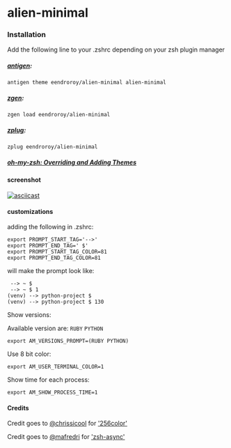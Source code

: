 # alien-minimal

### Installation

Add the following line to your .zshrc depending on your zsh plugin manager

##### [antigen](https://github.com/zsh-users/antigen):

    antigen theme eendroroy/alien-minimal alien-minimal

##### [zgen](https://github.com/tarjoilija/zgen):

    zgen load eendroroy/alien-minimal

##### [zplug](https://github.com/zplug/zplug):

    zplug eendroroy/alien-minimal

##### [oh-my-zsh: Overriding and Adding Themes](https://github.com/robbyrussell/oh-my-zsh/wiki/Customization#overriding-and-adding-themes)

#### screenshot

[![asciicast](http://asciinema.org/a/134365.png)](https://asciinema.org/a/134365)

#### customizations
    
adding the following in .zshrc:

    export PROMPT_START_TAG='-->'
    export PROMPT_END_TAG=' $'
    export PROMPT_START_TAG_COLOR=81
    export PROMPT_END_TAG_COLOR=81

will make the prompt look like:

     --> ~ $
     --> ~ $ 1
    (venv) --> python-project $
    (venv) --> python-project $ 130

Show versions:

Available version are: `RUBY` `PYTHON`

    export AM_VERSIONS_PROMPT=(RUBY PYTHON)

Use 8 bit color:

    export AM_USER_TERMINAL_COLOR=1

Show time for each process:

    export AM_SHOW_PROCESS_TIME=1


#### Credits

Credit goes to [@chrissicool](https://github.com/chrissicool) for ['256color'](https://github.com/chrissicool/zsh-256color)

Credit goes to [@mafredri](https://github.com/mafredri) for ['zsh-async'](https://github.com/mafredri/zsh-async)
